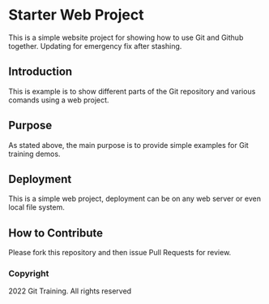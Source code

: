 # Starter Web Project

This is a simple website project for showing how to use Git and Github together. 
Updating for emergency fix after stashing.

## Introduction

This is example is to show different parts of the Git repository and various comands using a web project.

## Purpose

As stated above, the main purpose is to provide simple examples for Git training demos.

## Deployment

This is a simple web project, deployment can be on any web server or even local file system.

## How to Contribute

Please fork this repository and then issue Pull Requests for review.

### Copyright
2022 Git Training. All rights reserved